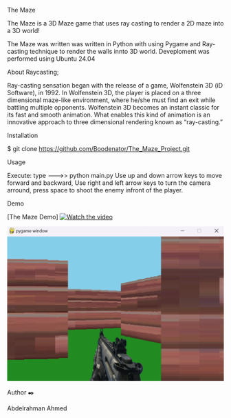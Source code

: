 The Maze

The Maze is a 3D Maze game that uses ray casting to render a 2D maze into a 3D world!

The Maze was written was written in Python with using Pygame and Ray-casting technique to render the walls innto 3D world. Deveploment was performed using Ubuntu 24.04

About Raycasting;

Ray-casting sensation began with the release of a game, Wolfenstein 3D (iD Software), in 1992. In Wolfenstein 3D, the player is placed on a three dimensional maze-like environment, where he/she must find an exit while battling multiple opponents. Wolfenstein 3D becomes an instant classic for its fast and smooth animation. What enables this kind of animation is an innovative approach to three dimensional rendering known as “ray-casting.”

Installation

$ git clone https://github.com/Boodenator/The_Maze_Project.git

Usage

Execute: type --->> python main.py
Use up and down arrow keys to move forward and backward,
Use right and left arrow keys to turn the camera arround,
press space to shoot the enemy infront of the player.

Demo

[The Maze Demo]
[![Watch the video](https://img.youtube.com/vi/QM02QK6feBo/maxresdefault.jpg)](https://youtu.be/QM02QK6feBo)



![Actual-screenshot](./imgs/Screenshot.png)

Author ✒️

Abdelrahman Ahmed


